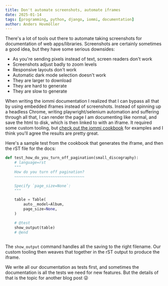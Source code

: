 ```yaml
---
title: Don't automate screenshots, automate iframes
date: 2025-01-14
tags: [programming, python, django, iommi, documentation]
author: Anders Hovmöller
---
```


There's a lot of tools out there to automate taking screenshots for documentation of web apps/libraries. Screenshots are certainly sometimes a good idea, but they have some serious downsides:

- As you're sending pixels instead of text, screen readers don't work
- Screenshots adjust badly to zoom levels
- Responsive layouts don't work
- Automatic dark mode selection doesn't work
- They are larger to download
- They are hard to generate
- They are slow to generate

When writing the iommi documentation I realized that I can bypass all that by using embedded iframes instead of screenshots. Instead of spinning up a headless Chrome, writing playwright/selenium automation and suffering through all that, I can render the page I am documenting like normal, and save the html to disk, which is then linked to with an iframe. It required some custom tooling, but [check out the iommi cookbook](https://docs.iommi.rocks/en/latest/cookbook_tables.html) for examples and I think you'll agree the results are pretty great. 


Here's a sample test from the cookbook that generates the iframe, and then the rST file for the docs:

```py
def test_how_do_you_turn_off_pagination(small_discography):
    # language=rst
    """
    How do you turn off pagination?
    ~~~~~~~~~~~~~~~~~~~~~~~~~~~~~~~

    Specify `page_size=None`:
    """

    table = Table(
        auto__model=Album,
        page_size=None,
    )

    # @test
    show_output(table)
    # @end
    
```

The `show_output` command handles all the saving to the right filename. Our custom tooling then weaves that together in the rST output to produce the iframe. 

We write all our documentation as tests first, and sometimes the documentation is all the tests we need for new features. But the details of that is the topic for another blog post 😜
